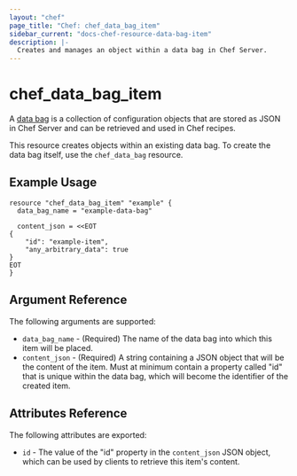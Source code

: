 ```yaml
---
layout: "chef"
page_title: "Chef: chef_data_bag_item"
sidebar_current: "docs-chef-resource-data-bag-item"
description: |-
  Creates and manages an object within a data bag in Chef Server.
---
```


# chef\_data\_bag\_item

A [data bag](http://docs.chef.io/data_bags.html) is a collection of
configuration objects that are stored as JSON in Chef Server and can be
retrieved and used in Chef recipes.

This resource creates objects within an existing data bag. To create the
data bag itself, use the ``chef_data_bag`` resource.

## Example Usage

```
resource "chef_data_bag_item" "example" {
  data_bag_name = "example-data-bag"

  content_json = <<EOT
{
    "id": "example-item",
    "any_arbitrary_data": true
}
EOT
}
```

## Argument Reference

The following arguments are supported:

* `data_bag_name` - (Required) The name of the data bag into which this item
  will be placed.
* `content_json` - (Required) A string containing a JSON object that will be
  the content of the item. Must at minimum contain a property called "id"
  that is unique within the data bag, which will become the identifier of
  the created item.

## Attributes Reference

The following attributes are exported:

* `id` - The value of the "id" property in the ``content_json`` JSON object,
  which can be used by clients to retrieve this item's content.

